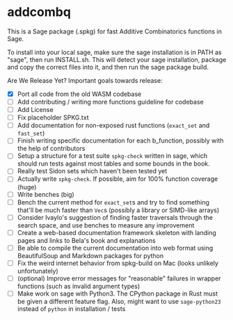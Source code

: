 # addcombq

This is a Sage package (.spkg) for fast Additive Combinatorics functions in Sage.

To install into your local sage, make sure the sage installation is in PATH as "sage", then run INSTALL.sh. This will detect your sage installation, package and copy the correct files into it, and then run the sage package build.

Are We Release Yet? Important goals towards release:

- [x] Port all code from the old WASM codebase
- [ ] Add contributing / writing more functions guideline for codebase
- [ ] Add License
- [ ] Fix placeholder SPKG.txt
- [ ] Add documentation for non-exposed rust functions (`exact_set` and `fast_set`)
- [ ] Finish writing specific documentation for each b_function, possibly with the help of contributors
- [ ] Setup a structure for a test suite `spkg-check` written in sage, which should run tests against most tables and some bounds in the book.
- [ ] Really test Sidon sets which haven't been tested yet
- [ ] Actually write `spkg-check`. If possible, aim for 100% function coverage (huge)
- [ ] Write benches (big)
- [ ] Bench the current method for `exact_set`s and try to find something that'll be much faster than `Vec`s (possibly a library or SIMD-like arrays)
- [ ] Consider Ivaylo's suggestion of finding faster traversals through the search space, and use benches to measure any improvement
- [ ] Create a web-based documentation framework skeleton with landing pages and links to Bela's book and explanations
- [ ] Be able to compile the current documentation into web format using BeautifulSoup and Markdown packages for python
- [ ] Fix the weird internet behavior from spkg-build on Mac (looks unlikely unfortunately)
- [ ] (optional) Improve error messages for "reasonable" failures in wrapper functions (such as invalid argument types)
- [ ] Make work on sage with Python3. The CPython package in Rust must be given a different feature flag. Also, might want to use `sage-python23` instead of `python` in installation / tests